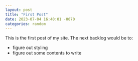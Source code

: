 ```yaml
---
layout: post
title: "First Post"
date: 2023-07-04 16:40:01 -0070
categories: random
---
```


This is the first post of my site. The next backlog would be to:
- figure out styling
- figure out some contents to write